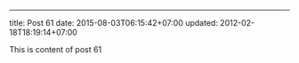 ---
title: Post 61
date: 2015-08-03T06:15:42+07:00
updated: 2012-02-18T18:19:14+07:00

This is content of post 61